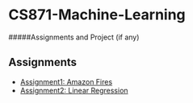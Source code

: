 # CS871-Machine-Learning
#####Assignments and Project (if any)
## Assignments
- [Assignment1: Amazon Fires](https://nbviewer.jupyter.org/github/UsamaShami11/CS871-Machine-Learning/blob/main/Amazon_Fires_assignment_1.ipynb)
- [Assignment2: Linear Regression](https://nbviewer.jupyter.org/github/UsamaShami11/CS871-Machine-Learning/blob/main/linearRegression_assignment_2.ipynb)
